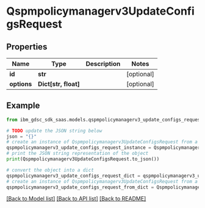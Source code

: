 # Qspmpolicymanagerv3UpdateConfigsRequest


## Properties

Name | Type | Description | Notes
------------ | ------------- | ------------- | -------------
**id** | **str** |  | [optional] 
**options** | **Dict[str, float]** |  | [optional] 

## Example

```python
from ibm_gdsc_sdk_saas.models.qspmpolicymanagerv3_update_configs_request import Qspmpolicymanagerv3UpdateConfigsRequest

# TODO update the JSON string below
json = "{}"
# create an instance of Qspmpolicymanagerv3UpdateConfigsRequest from a JSON string
qspmpolicymanagerv3_update_configs_request_instance = Qspmpolicymanagerv3UpdateConfigsRequest.from_json(json)
# print the JSON string representation of the object
print(Qspmpolicymanagerv3UpdateConfigsRequest.to_json())

# convert the object into a dict
qspmpolicymanagerv3_update_configs_request_dict = qspmpolicymanagerv3_update_configs_request_instance.to_dict()
# create an instance of Qspmpolicymanagerv3UpdateConfigsRequest from a dict
qspmpolicymanagerv3_update_configs_request_from_dict = Qspmpolicymanagerv3UpdateConfigsRequest.from_dict(qspmpolicymanagerv3_update_configs_request_dict)
```
[[Back to Model list]](../README.md#documentation-for-models) [[Back to API list]](../README.md#documentation-for-api-endpoints) [[Back to README]](../README.md)


